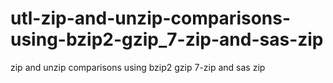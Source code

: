 # utl-zip-and-unzip-comparisons-using-bzip2-gzip_7-zip-and-sas-zip
zip and unzip comparisons using bzip2 gzip 7-zip and sas zip 
